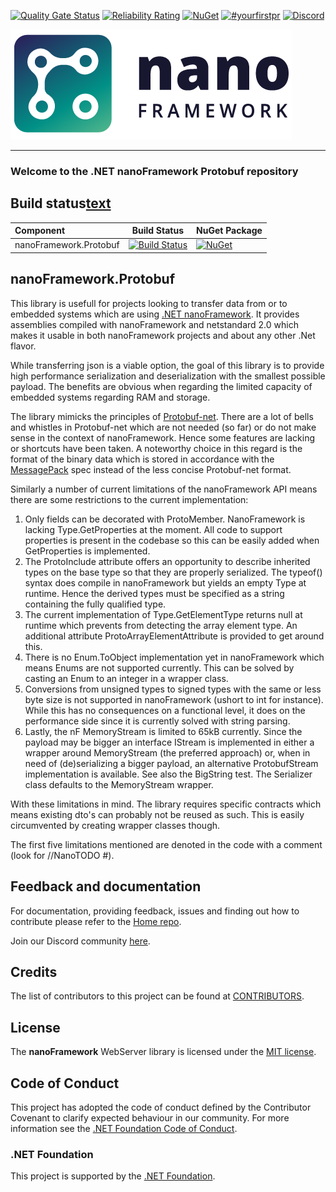 [![Quality Gate Status](https://sonarcloud.io/api/project_badges/measure?project=nanoframework_lib-nanoframework.WebServer&metric=alert_status)](https://sonarcloud.io/dashboard?id=nanoframework_lib-nanoframework.WebServer) [![Reliability Rating](https://sonarcloud.io/api/project_badges/measure?project=nanoframework_lib-nanoframework.WebServer&metric=reliability_rating)](https://sonarcloud.io/dashboard?id=nanoframework_lib-nanoframework.WebServer) [![NuGet](https://img.shields.io/nuget/dt/nanoFramework.WebServer.svg?label=NuGet&style=flat&logo=nuget)](https://www.nuget.org/packages/nanoFramework.WebServer/) [![#yourfirstpr](https://img.shields.io/badge/first--timers--only-friendly-blue.svg)](https://github.com/nanoframework/Home/blob/main/CONTRIBUTING.md) [![Discord](https://img.shields.io/discord/478725473862549535.svg?logo=discord&logoColor=white&label=Discord&color=7289DA)](https://discord.gg/gCyBu8T)

![nanoFramework logo](https://raw.githubusercontent.com/nanoframework/Home/main/resources/logo/nanoFramework-repo-logo.png)

-----

### Welcome to the .NET **nanoFramework** Protobuf repository

## Build status[text](README.md)

| Component | Build Status | NuGet Package |
|:-|---|---|
| nanoFramework.Protobuf | [![Build Status](https://dev.azure.com/nanoframework/nanoFramework.Protobuf/_apis/build/status/nanoFramework.Protobuf?repoName=nanoframework%2FnanoFramework.Protobuf&branchName=main)](https://dev.azure.com/nanoframework/nanoFramework.Protobuf/_build/latest?definitionId=65&repoName=nanoframework%2FnanoFramework.Protobuf&branchName=main) | [![NuGet](https://img.shields.io/nuget/v/nanoFramework.Protobuf.svg?label=NuGet&style=flat&logo=nuget)](https://www.nuget.org/packages/nanoFramework.Protobuf/) |

## nanoFramework.Protobuf

This library is usefull for projects looking to transfer data from or to embedded systems which are using [.NET nanoFramework](https://github.com/nanoframework/Home). It provides assemblies compiled with nanoFramework and netstandard 2.0 which makes it usable in both nanoFramework projects and about any other .Net flavor.

While transferring json is a viable option, the goal of this library is to provide high performance serialization and deserialization with the smallest possible payload. The benefits are obvious when regarding the limited capacity of embedded systems regarding RAM and storage.

The library mimicks the principles of [Protobuf-net](https://github.com/protobuf-net/protobuf-net). There are a lot of bells and whistles in Protobuf-net which are not needed (so far) or do not make sense in the context of nanoFramework. Hence some features are lacking or shortcuts have been taken. A noteworthy choice in this regard is the format of the binary data which is stored in accordance with the [MessagePack](https://msgpack.org/) spec instead of the less concise Protobuf-net format.

Similarly a number of current limitations of the nanoFramework API means there are some restrictions to the current implementation:

 1. Only fields can be decorated with ProtoMember. NanoFramework is lacking Type.GetProperties at the moment. All code to support properties is present in the codebase so this can be easily added when GetProperties is implemented.
 2. The ProtoInclude attribute offers an opportunity to describe inherited types on the base type so that they are properly serialized. The typeof() syntax does compile in nanoFramework but yields an empty Type at runtime. Hence the derived types must be specified as a string containing the fully qualified type.
 3. The current implementation of Type.GetElementType returns null at runtime which prevents from detecting the array element type. An additional attribute ProtoArrayElementAttribute is provided to get around this.
 4. There is no Enum.ToObject implementation yet in nanoFramework which means Enums are not supported currently. This can be solved by casting an Enum to an integer in a wrapper class.
 5. Conversions from unsigned types to signed types with the same or less byte size is not supported in nanoFramework (ushort to int for instance). While this has no consequences on a functional level, it does on the performance side since it is currently solved with string parsing.
 6. Lastly, the nF MemoryStream is limited to 65kB currently. Since the payload may be bigger an interface IStream is implemented in either a wrapper around MemoryStream (the preferred approach) or, when in need of (de)serializing a bigger payload, an alternative ProtobufStream implementation is available. See also the BigString test. The Serializer class defaults to the MemoryStream wrapper.

With these limitations in mind. The library requires specific contracts which means existing dto's can probably not be reused as such. This is easily circumvented by creating wrapper classes though.

The first five limitations mentioned are denoted in the code with a comment (look for //NanoTODO #).

## Feedback and documentation

For documentation, providing feedback, issues and finding out how to contribute please refer to the [Home repo](https://github.com/nanoframework/Home).

Join our Discord community [here](https://discord.gg/gCyBu8T).

## Credits

The list of contributors to this project can be found at [CONTRIBUTORS](https://github.com/nanoframework/Home/blob/main/CONTRIBUTORS.md).

## License

The **nanoFramework** WebServer library is licensed under the [MIT license](LICENSE.md).

## Code of Conduct

This project has adopted the code of conduct defined by the Contributor Covenant to clarify expected behaviour in our community.
For more information see the [.NET Foundation Code of Conduct](https://dotnetfoundation.org/code-of-conduct).

### .NET Foundation

This project is supported by the [.NET Foundation](https://dotnetfoundation.org).
